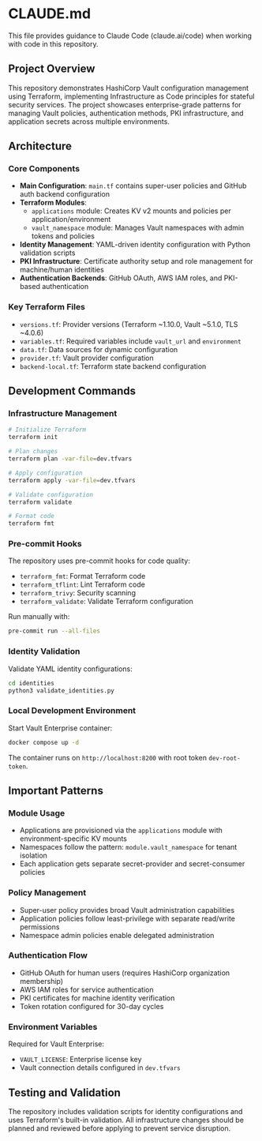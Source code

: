 # CLAUDE.md

This file provides guidance to Claude Code (claude.ai/code) when working with code in this repository.

## Project Overview

This repository demonstrates HashiCorp Vault configuration management using Terraform, implementing Infrastructure as Code principles for stateful security services. The project showcases enterprise-grade patterns for managing Vault policies, authentication methods, PKI infrastructure, and application secrets across multiple environments.

## Architecture

### Core Components
- **Main Configuration**: `main.tf` contains super-user policies and GitHub auth backend configuration
- **Terraform Modules**: 
  - `applications` module: Creates KV v2 mounts and policies per application/environment
  - `vault_namespace` module: Manages Vault namespaces with admin tokens and policies
- **Identity Management**: YAML-driven identity configuration with Python validation scripts
- **PKI Infrastructure**: Certificate authority setup and role management for machine/human identities
- **Authentication Backends**: GitHub OAuth, AWS IAM roles, and PKI-based authentication

### Key Terraform Files
- `versions.tf`: Provider versions (Terraform ~1.10.0, Vault ~5.1.0, TLS ~4.0.6)
- `variables.tf`: Required variables include `vault_url` and `environment`
- `data.tf`: Data sources for dynamic configuration
- `provider.tf`: Vault provider configuration
- `backend-local.tf`: Terraform state backend configuration

## Development Commands

### Infrastructure Management
```bash
# Initialize Terraform
terraform init

# Plan changes
terraform plan -var-file=dev.tfvars

# Apply configuration
terraform apply -var-file=dev.tfvars

# Validate configuration
terraform validate

# Format code
terraform fmt
```

### Pre-commit Hooks
The repository uses pre-commit hooks for code quality:
- `terraform_fmt`: Format Terraform code
- `terraform_tflint`: Lint Terraform code
- `terraform_trivy`: Security scanning
- `terraform_validate`: Validate Terraform configuration

Run manually with:
```bash
pre-commit run --all-files
```

### Identity Validation
Validate YAML identity configurations:
```bash
cd identities
python3 validate_identities.py
```

### Local Development Environment
Start Vault Enterprise container:
```bash
docker compose up -d
```

The container runs on `http://localhost:8200` with root token `dev-root-token`.

## Important Patterns

### Module Usage
- Applications are provisioned via the `applications` module with environment-specific KV mounts
- Namespaces follow the pattern: `module.vault_namespace` for tenant isolation
- Each application gets separate secret-provider and secret-consumer policies

### Policy Management
- Super-user policy provides broad Vault administration capabilities
- Application policies follow least-privilege with separate read/write permissions
- Namespace admin policies enable delegated administration

### Authentication Flow
- GitHub OAuth for human users (requires HashiCorp organization membership)
- AWS IAM roles for service authentication
- PKI certificates for machine identity verification
- Token rotation configured for 30-day cycles

### Environment Variables
Required for Vault Enterprise:
- `VAULT_LICENSE`: Enterprise license key
- Vault connection details configured in `dev.tfvars`

## Testing and Validation

The repository includes validation scripts for identity configurations and uses Terraform's built-in validation. All infrastructure changes should be planned and reviewed before applying to prevent service disruption.